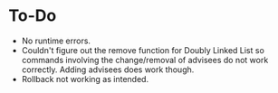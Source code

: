 # To-Do
* No runtime errors.
* Couldn't figure out the remove function for Doubly Linked List so commands involving the change/removal of advisees do not work correctly. Adding advisees does work though.
* Rollback not working as intended.
